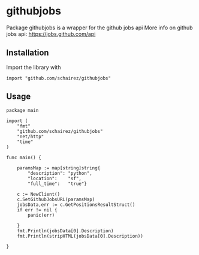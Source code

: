 # githubjobs

Package githubjobs is a wrapper for the github jobs api
More info on github jobs api: https://jobs.github.com/api

## Installation

Import the library with

```golang
import "github.com/schairez/githubjobs"
```

## Usage

```golang
package main

import (
    "fmt"
    "github.com/schairez/githubjobs"
    "net/http"
    "time"
)

func main() {

    paramsMap := map[string]string{
        "description": "python",
        "location":    "sf",
        "full_time":   "true"}

    c := NewClient()
    c.SetGithubJobsURL(paramsMap)
    jobsData,err := c.GetPositionsResultStruct()
    if err != nil {
        panic(err)

    }
    fmt.Println(jobsData[0].Description)
    fmt.Println(stripHTML(jobsData[0].Description))

}
```
